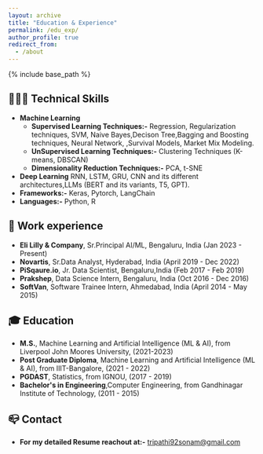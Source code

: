 ```yaml
---
layout: archive
title: "Education & Experience"
permalink: /edu_exp/
author_profile: true
redirect_from:
  - /about
---
```


{% include base_path %}
## 👩🏻‍💻  Technical Skills
- **Machine Learning**
    - **Supervised Learning Techniques:-** Regression, Regularization techniques, SVM, Naive Bayes,Decison Tree,Bagging and Boosting techniques, Neural Network, ,Survival Models, Market Mix Modeling.
    - **UnSupervised Learning Techniques:-** Clustering Techniques (K-means, DBSCAN)
    - **Dimensionality Reduction Techniques:-** PCA, t-SNE
- **Deep Learning** RNN, LSTM, GRU, CNN and its different architectures,LLMs (BERT and its variants, T5, GPT).
- **Frameworks:-** Keras, Pytorch, LangChain
- **Languages:-** Python, R

## 💼 Work experience 
- **Eli Lilly & Company**, Sr.Principal AI/ML, Bengaluru, India (Jan 2023 - Present)
- **Novartis**, Sr.Data Analyst, Hyderabad, India (April 2019 - Dec 2022)
- **PiSqaure.io**, Jr. Data Scientist, Bengaluru,India (Feb 2017 - Feb 2019)	 			        		
- **Prakshep**, Data Science Intern, Bengaluru, India (Oct 2016 - Dec 2016)
- **SoftVan**, Software Trainee Intern, Ahmedabad, India (April 2014 - May 2015)

## 🎓 Education
- **M.S.**, Machine Learning and Artificial Intelligence (ML & AI), from Liverpool John Moores University, (2021-2023)
- **Post Graduate Diploma**, Machine Learning and Artificial Intelligence (ML & AI), from IIIT-Bangalore, (2021 - 2022)
- **PGDAST**, Statistics, from IGNOU, (2017 - 2019)	 			        		
- **Bachelor's in Engineering**,Computer Engineering, from Gandhinagar Institute of Technology, (2011 - 2015)

## 📪 Contact 
- **For my detailed Resume reachout at:-** <a href="mailto:tripathi92sonam@gmail.com">tripathi92sonam@gmail.com</a>

